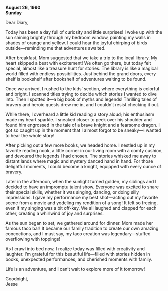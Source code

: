
**August 26, 1990**  
**Sunday**

Dear Diary,

Today has been a day full of curiosity and little surprises! I woke up with the sun shining brightly through my bedroom window, painting my walls in shades of orange and yellow. I could hear the joyful chirping of birds outside—reminding me that adventures awaited. 

After breakfast, Mom suggested that we take a trip to the local library. My heart skipped a beat with excitement! We often go there, but today felt special, almost like a treasure hunt for stories. The library is like a magical world filled with endless possibilities. Just behind the grand doors, every shelf is bookshelf after bookshelf of adventures waiting to be found. 

Once we arrived, I rushed to the kids’ section, where everything is colorful and bright. I scanned titles trying to decide which stories I wanted to dive into. Then I spotted it—a big book of myths and legends! Thrilling tales of bravery and heroic quests drew me in, and I couldn’t resist checking it out. 

While there, I overheard a little kid reading a story aloud; his enthusiasm made my heart sparkle. I sneaked closer to peek over his shoulder and found him engrossed in the tale of a brave knight and a fearsome dragon. I got so caught up in the moment that I almost forgot to be sneaky—I wanted to hear the whole story! 

After picking out a few more books, we headed home. I nestled up in my favorite reading nook, a little corner in our living room with a comfy cushion, and devoured the legends I had chosen. The stories whisked me away to distant lands where magic and mystery danced hand in hand. For those delightful moments, I could become a knight, equipped with every ounce of bravery.

Later in the afternoon, when the sunlight turned golden, my siblings and I decided to have an impromptu talent show. Everyone was excited to share their special skills, whether it was singing, dancing, or doing silly impressions. I gave my performance my best shot—acting out my favorite scene from a movie and yodeling my rendition of a song! It felt so freeing, even if my singing was a bit off-key. We all laughed and clapped for each other, creating a whirlwind of joy and surprises. 

As the sun began to set, we gathered around for dinner. Mom made her famous taco bar! It became our family tradition to create our own amazing concoctions, and I must say, my taco creation was legendary—stuffed overflowing with toppings! 

As I crawl into bed now, I realize today was filled with creativity and laughter. I’m grateful for this beautiful life—filled with stories hidden in books, unexpected performances, and cherished moments with family. 

Life is an adventure, and I can’t wait to explore more of it tomorrow! 

Goodnight,  
Jesse
